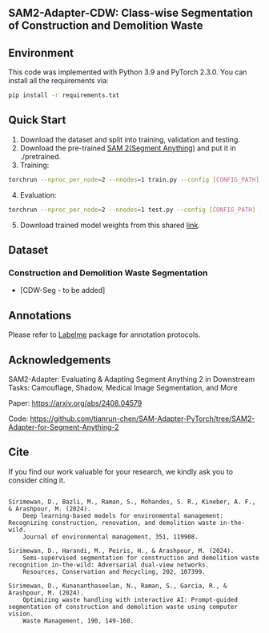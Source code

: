 ## SAM2-Adapter-CDW: Class-wise Segmentation of Construction and Demolition Waste
## Environment
This code was implemented with Python 3.9 and PyTorch 2.3.0. You can install all the requirements via:
```bash
pip install -r requirements.txt
```


## Quick Start
1. Download the dataset and split into training, validation and testing.
2. Download the pre-trained [SAM 2(Segment Anything)](https://github.com/facebookresearch/segment-anything-2) and put it in ./pretrained.
3. Training:
```bash
torchrun --nproc_per_node=2 --nnodes=1 train.py --config [CONFIG_PATH]
```

4. Evaluation:
```bash
torchrun --nproc_per_node=2 --nnodes=1 test.py --config [CONFIG_PATH] --model [MODEL_PATH]
```
5. Download trained model weights from this shared [link](https://drive.google.com/drive/folders/16cdnJfr2jb-e_FjMVIF5N_gyhYKvzNJJ?usp=drive_link).

## Dataset

### Construction and Demolition Waste Segmentation
- [CDW-Seg - to be added]

## Annotations

Please refer to [Labelme](https://labelme.io/) package for annotation protocols.

## Acknowledgements

SAM2-Adapter: Evaluating & Adapting Segment Anything 2 in Downstream Tasks: Camouflage, Shadow, Medical Image Segmentation, and More

Paper: https://arxiv.org/abs/2408.04579

Code: https://github.com/tianrun-chen/SAM-Adapter-PyTorch/tree/SAM2-Adapter-for-Segment-Anything-2

## Cite

If you find our work valuable for your research, we kindly ask you to consider citing it.
```

Sirimewan, D., Bazli, M., Raman, S., Mohandes, S. R., Kineber, A. F., & Arashpour, M. (2024).
    Deep learning-based models for environmental management: Recognizing construction, renovation, and demolition waste in-the-wild.
    Journal of environmental management, 351, 119908.

Sirimewan, D., Harandi, M., Peiris, H., & Arashpour, M. (2024).
    Semi-supervised segmentation for construction and demolition waste recognition in-the-wild: Adversarial dual-view networks.
    Resources, Conservation and Recycling, 202, 107399. 

Sirimewan, D., Kunananthaseelan, N., Raman, S., Garcia, R., & Arashpour, M. (2024).
    Optimizing waste handling with interactive AI: Prompt-guided segmentation of construction and demolition waste using computer vision.
    Waste Management, 190, 149-160.

```


